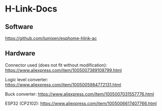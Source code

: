 # H-Link-Docs
## Software
https://github.com/lumixen/esphome-hlink-ac
## Hardware
Connector used (does not fit without modification):
https://www.aliexpress.com/item/1005007389108799.html

Logic level converter:
https://www.aliexpress.com/item/1005005984772131.html

Buck converter:
https://www.aliexpress.com/item/1005007031557776.html

ESP32 (CP2102):
https://www.aliexpress.com/item/1005006617407766.html
